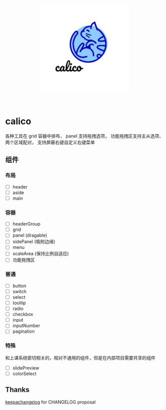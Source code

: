 <br>
<p align="center">
  <img width="280px" src="./src/assets/logo.png" alt="logo" />
</p>
<br>

# calico
各种工具在 grid 容器中排布，
panel 支持拖拽选项，
功能拖拽区支持主从选项、两个区域配对，
支持屏蔽右键自定义右键菜单

## 组件

### 布局
- [ ] header
- [ ] aside
- [ ] main

### 容器
- [ ] headerGroup
- [ ] grid
- [ ] panel (dragable)
- [ ] sidePanel (吸附边缘)
- [ ] menu
- [ ] scaleArea (保持比例自适应)
- [ ] 功能拖拽区

### 普通
- [ ] button
- [ ] switch
- [ ] select
- [ ] tooltip
- [ ] radio
- [ ] checkbox
- [ ] input
- [ ] inputNumber
- [ ] pagination

### 特殊
和上课系统密切相关的，相对不通用的组件，但是在内部项目需要共享的组件
- [ ] slidePreview
- [ ] colorSelect

## Thanks

[keepachangelog](https://keepachangelog.com/zh-CN/1.0.0/) for CHANGELOG proposal